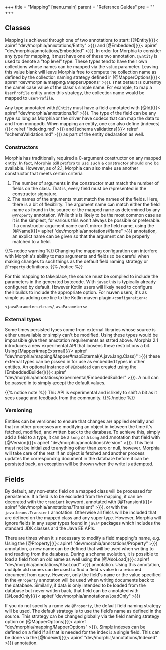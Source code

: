 +++
title = "Mapping"
[menu.main]
  parent = "Reference Guides"
  pre = "<i class='fa fa-file-text-o'></i>"
+++

## Classes

Mapping is achieved through one of two annotations to start:  [@Entity]({{< apiref "dev/morphia/annotations/Entity" >}}) and 
[@Embedded]({{< apiref "dev/morphia/annotations/Embedded" >}}).  In order for Morphia to consider any type for mapping, it must have one
of these two annotation.  `@Entity` is used to denote a "top level" type.  These types tend to have their own collections whose names
can be mapped via the `value` parameter.  Leaving this value blank will leave Morphia free to compute the collection name as defined by
the collection naming strategy defined in [@MapperOptions]({{< apiref "dev/morphia/mapping/MapperOptions" >}}).  That default is
currently the camel case value of the class's simple name.  For example, to map a `UserProfile` entity under this strategy, the
collection name would be mapped to `userProfile`. 

Any type annotated with `@Entity` must have a field annotated with [@Id]({{< apiref "dev/morphia/annotations/Id" >}}).  The type of the
field can be any type so long as Morphia or the driver have codecs that can map the data to and from mongodb.  When mapping an entity,
 one can also define [indexes]({{< relref "indexing.md" >}}) and [schema validations]({{< relref "schemaValidation.md" >}}) as part of
  the entity declaration as well.
  
### Constructors
Morphia has traditionally required a 0-argument constructor on any mapped entity.  In fact, Morphia still prefers to use such a
 constructor should one be available.  However, as of 2.1, Morphia can also make use another constructor that meets certain criteria
 
1.  The number of arguments in the constructor must match the number of fields on the class.  That is, every field must be represented in
the constructor signature.
2.  The names of the arguments must match the names of the fields.  Here, there is a bit of flexibility.  The argument name can match
either the field name as found in the source or the mapped name as determined by any `@Property` annotation.  While this is likely to be
the most common case as it is the simplest, for various this won't always be possible or preferable.  If a constructor argument name
can't mirror the field name, using the [@Name]({{< apiref "dev/morphia/annotations/Name" >}}) annotation, an explict name can be given
so that the argument can be properly matched to a field.

{{% notice warning %}}
Changing the mapping configuration can interfere with Morphia's ability to map arguments and fields so be careful when making changes to
such things as the default field naming strategy or `@Property` definitions.
{{% /notice %}}

For this mapping to take place, the source must be compiled to include the parameters in the generated bytecode.  With `javac` this is
typically already configured by default.  However Kotlin users will likely need to configure their builds to include the appropriate
option.  For maven users, it's as simple as adding one line to the Kotlin maven plugin `<configuration>`:

    <javaParameters>true</javaParameters>
    
### External types
Some times persisted types come from external libraries whose source is either unavailable or simply can't be modified.  Using these
 types would be impossible give then annotation requirements as stated above.  Morphia 2.1 introduces a new experimental API that loosens
  these restrictions a bit.  Using [Mapper#mapExternal]({{< apiref "dev/morphia/mapping/Mapper#mapExternal(A,java.lang.Class)" >}}) these
   external types can be passed in for use as embedded types in other entities.  An optional instance of `@Embedded` can created using the 
[EmbeddedBuilder]({{< apiref "dev/morphia/annotations/experimental/EmbeddedBuilder" >}}).  A null can be passed in to simply accept the
 default values.
 
{{% notice note %}}
This API is experimental and is likely to shift a bit as it sees usage and feedback from the community.
{{% /notice %}}
 
### Versioning
Entities can be versioned to ensure that changes are applied serially and that no other processes are modifying an object in between the
time it's fetched, modified, and written back to the database.  To achieve this, simply add a field to a type, it can be a `long` or a
`Long` and annotation that field with [@Version]({{< apiref "dev/morphia/annotations/Version" >}}).  This field must not be initialized
to anything other than zero or null, however.  Morphia will take care of the rest.  If an object is fetched and another process
updates the corresponding document in the database before it can be persisted back, an exception will be thrown when the write is
 attempted.

## Fields

By default, any non-static field on a mapped class will be processed for persistence.  If a field is to be excluded from the mapping, it
can be decorated with the `transient` keyword, annotated with  [@Transient]({{< apiref "dev/morphia/annotations/Transient" >}}), or with
the `java.beans.Transient` annotation.  Otherwise all fields will be included that are defined on the mapped class and any super type.
However, Morphia will ignore fields in any super types found in `java*` packages which includes the standard JDK classes and the Java EE
 APIs.
 
There are times when it is necessary to modify a field mapping's name, e.g.  Using the 
[@Property]({{< apiref "dev/morphia/annotations/Property" >}}) annotation, a new name can be defined that will be used when writing to
 and reading from the database.  During a schema evolution, it is possible to load a field from an old name as well using the
[@AlsoLoad]({{< apiref "dev/morphia/annotations/AlsoLoad" >}}) annotation.  Using this annotation, multiple old names can be used to
find a field's value in a returned document from query.  However, only the field's name or the value specified in the `@Property`
annotation will be used when writing documents back to the database.  Similarly, if data is only intended to be loaded from the database
 but never written back, that field can be annotated with [@LoadOnly]({{< apiref "dev/morphia/annotations/LoadOnly" >}})

If you do not specify a name via `@Property`, the default field naming strategy will be used.  The default strategy is to use the field's
name as defined in the source.  This strategy can be changed globally via the field naming strategy option on 
[@MapperOptions]({{< apiref "dev/morphia/mapping/MapperOptions" >}}).  Simple indexes can be defined on a field if all that is needed for
 the index is a single field.  This can be done via the [@Indexed]({{< apiref "dev/morphia/annotations/Indexed" >}}) annotation.